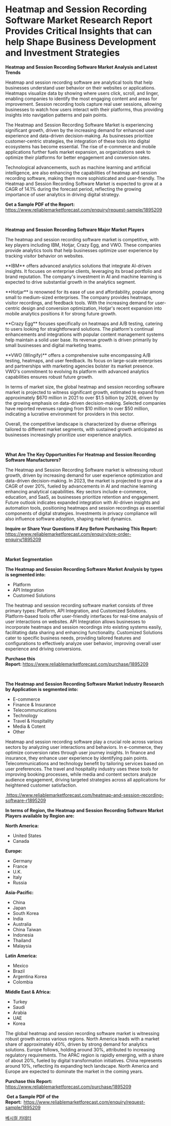 <p><h1>Heatmap and Session Recording Software Market Research Report Provides Critical Insights that can help Shape Business Development and Investment Strategies</h1></p><p><strong>Heatmap and Session Recording Software Market Analysis and Latest Trends</strong></p>
<p><p>Heatmap and session recording software are analytical tools that help businesses understand user behavior on their websites or applications. Heatmaps visualize data by showing where users click, scroll, and linger, enabling companies to identify the most engaging content and areas for improvement. Session recording tools capture real user sessions, allowing businesses to watch how users interact with their platforms, thus providing insights into navigation patterns and pain points.</p><p>The Heatmap and Session Recording Software Market is experiencing significant growth, driven by the increasing demand for enhanced user experience and data-driven decision-making. As businesses prioritize customer-centric strategies, the integration of these tools into digital ecosystems has become essential. The rise of e-commerce and mobile applications further fuels market expansion, as organizations seek to optimize their platforms for better engagement and conversion rates. </p><p>Technological advancements, such as machine learning and artificial intelligence, are also enhancing the capabilities of heatmap and session recording software, making them more sophisticated and user-friendly. The Heatmap and Session Recording Software Market is expected to grow at a CAGR of 14.1% during the forecast period, reflecting the growing importance of user analytics in driving digital strategy.</p></p>
<p><strong>Get a Sample PDF of the Report:&nbsp;</strong> <a href="https://www.reliablemarketforecast.com/enquiry/request-sample/1895209?utm_campaign=1840&utm_medium=2&utm_source=Github&utm_content=ia&utm_term=14012025&utm_id=heatmap-and-session-recording-software">https://www.reliablemarketforecast.com/enquiry/request-sample/1895209</a></p>
<p>&nbsp;</p>
<p><strong>Heatmap and Session Recording Software Major Market Players</strong></p>
<p><p>The heatmap and session recording software market is competitive, with key players including IBM, Hotjar, Crazy Egg, and VWO. These companies provide analytics tools that help businesses optimize user experience by tracking visitor behavior on websites.</p><p>**IBM** offers advanced analytics solutions that integrate AI-driven insights. It focuses on enterprise clients, leveraging its broad portfolio and brand reputation. The company's investment in AI and machine learning is expected to drive substantial growth in the analytics segment.</p><p>**Hotjar** is renowned for its ease of use and affordability, popular among small to medium-sized enterprises. The company provides heatmaps, visitor recordings, and feedback tools. With the increasing demand for user-centric design and conversion optimization, Hotjar's recent expansion into mobile analytics positions it for strong future growth.</p><p>**Crazy Egg** focuses specifically on heatmaps and A/B testing, catering to users looking for straightforward solutions. The platform's continual enhancements and integrations with popular content management systems help maintain a solid user base. Its revenue growth is driven primarily by small businesses and digital marketing teams.</p><p>**VWO (Wingify)** offers a comprehensive suite encompassing A/B testing, heatmaps, and user feedback. Its focus on large-scale enterprises and partnerships with marketing agencies bolster its market presence. VWO's commitment to evolving its platform with advanced analytics capabilities ensures robust future growth.</p><p>In terms of market size, the global heatmap and session recording software market is projected to witness significant growth, estimated to expand from approximately $670 million in 2021 to over $1.5 billion by 2026, driven by the growing emphasis on data-driven decision-making. Selected companies have reported revenues ranging from $10 million to over $50 million, indicating a lucrative environment for providers in this sector. </p><p>Overall, the competitive landscape is characterized by diverse offerings tailored to different market segments, with sustained growth anticipated as businesses increasingly prioritize user experience analytics.</p></p>
<p>&nbsp;</p>
<p><strong>What Are The Key Opportunities For Heatmap and Session Recording Software Manufacturers?</strong></p>
<p><p>The Heatmap and Session Recording Software market is witnessing robust growth, driven by increasing demand for user experience optimization and data-driven decision-making. In 2023, the market is projected to grow at a CAGR of over 20%, fueled by advancements in AI and machine learning enhancing analytical capabilities. Key sectors include e-commerce, education, and SaaS, as businesses prioritize retention and engagement. Future outlook indicates expanded integration with AI-driven insights and automation tools, positioning heatmaps and session recordings as essential components of digital strategies. Investments in privacy compliance will also influence software adoption, shaping market dynamics.</p></p>
<p><strong>Inquire or Share Your Questions If Any Before Purchasing This Report:</strong> <a href="https://www.reliablemarketforecast.com/enquiry/pre-order-enquiry/1895209?utm_campaign=1840&utm_medium=2&utm_source=Github&utm_content=ia&utm_term=14012025&utm_id=heatmap-and-session-recording-software">https://www.reliablemarketforecast.com/enquiry/pre-order-enquiry/1895209</a></p>
<p>&nbsp;</p>
<p><strong>Market Segmentation</strong></p>
<p><strong>The Heatmap and Session Recording Software Market Analysis by types is segmented into:</strong></p>
<p><ul><li>Platform</li><li>API Integration</li><li>Customed Solutions</li></ul></p>
<p><p>The heatmap and session recording software market consists of three primary types: Platform, API Integration, and Customized Solutions. Platform-based tools offer user-friendly interfaces for real-time analysis of user interactions on websites. API Integration allows businesses to incorporate heatmaps and session recordings into existing systems easily, facilitating data sharing and enhancing functionality. Customized Solutions cater to specific business needs, providing tailored features and configurations to effectively analyze user behavior, improving overall user experience and driving conversions.</p></p>
<p><strong>Purchase this Report:&nbsp;</strong><a href="https://www.reliablemarketforecast.com/purchase/1895209?utm_campaign=1840&utm_medium=2&utm_source=Github&utm_content=ia&utm_term=14012025&utm_id=heatmap-and-session-recording-software">https://www.reliablemarketforecast.com/purchase/1895209</a></p>
<p>&nbsp;</p>
<p><strong>The Heatmap and Session Recording Software Market Industry Research by Application is segmented into:</strong></p>
<p><ul><li>E-commerce</li><li>Finance & Insurance</li><li>Telecommunications</li><li>Technology</li><li>Travel & Hospitality</li><li>Media & Cotent</li><li>Other</li></ul></p>
<p><p>Heatmap and session recording software play a crucial role across various sectors by analyzing user interactions and behaviors. In e-commerce, they optimize conversion rates through user journey insights. In finance and insurance, they enhance user experience by identifying pain points. Telecommunications and technology benefit by tailoring services based on user preferences. The travel and hospitality industry uses these tools for improving booking processes, while media and content sectors analyze audience engagement, driving targeted strategies across all applications for heightened customer satisfaction.</p></p>
<p><a href="https://www.reliablemarketforecast.com/heatmap-and-session-recording-software-r1895209?utm_campaign=1840&utm_medium=2&utm_source=Github&utm_content=ia&utm_term=14012025&utm_id=heatmap-and-session-recording-software">&nbsp;https://www.reliablemarketforecast.com/heatmap-and-session-recording-software-r1895209</a></p>
<p><strong>In terms of Region, the Heatmap and Session Recording Software Market Players available by Region are:</strong></p>
<p>
    <p> <strong> North America: </strong>
        <ul>
            <li>United States</li>
            <li>Canada</li>
        </ul>
        </p> 
    <p> <strong> Europe: </strong>
        <ul>
            <li>Germany</li>
            <li>France</li>
            <li>U.K.</li>
            <li>Italy</li>
            <li>Russia</li>
        </ul>
        </p> 
    <p> <strong> Asia-Pacific: </strong>
        <ul>
            <li>China</li>
            <li>Japan</li>
            <li>South Korea</li>
            <li>India</li>
            <li>Australia</li>
            <li>China Taiwan</li>
            <li>Indonesia</li>
            <li>Thailand</li>
            <li>Malaysia</li>
        </ul>
        </p> 
    <p> <strong> Latin America: </strong>
        <ul>
            <li>Mexico</li>
            <li>Brazil</li>
            <li>Argentina Korea</li>
            <li>Colombia</li>
        </ul>
        </p> 
    <p> <strong> Middle East & Africa: </strong>
        <ul>
            <li>Turkey</li>
            <li>Saudi</li>
            <li>Arabia</li>
            <li>UAE</li>
            <li>Korea</li>
        </ul>
    </p>
    </p>
<p><p>The global heatmap and session recording software market is witnessing robust growth across various regions. North America leads with a market share of approximately 40%, driven by strong demand for analytics solutions. Europe follows, holding around 30%, attributed to increasing regulatory requirements. The APAC region is rapidly emerging, with a share of about 20%, fueled by digital transformation initiatives. China represents around 10%, reflecting its expanding tech landscape. North America and Europe are expected to dominate the market in the coming years.</p></p>
<p><strong>Purchase this Report: </strong><a href="https://www.reliablemarketforecast.com/purchase/1895209?utm_campaign=1840&utm_medium=2&utm_source=Github&utm_content=ia&utm_term=14012025&utm_id=heatmap-and-session-recording-software">https://www.reliablemarketforecast.com/purchase/1895209</a></p>
<p>&nbsp;<strong>Get a Sample PDF of the Report:&nbsp;&nbsp;</strong><a href="https://www.reliablemarketforecast.com/enquiry/request-sample/1895209?utm_campaign=1840&utm_medium=2&utm_source=Github&utm_content=ia&utm_term=14012025&utm_id=heatmap-and-session-recording-software">https://www.reliablemarketforecast.com/enquiry/request-sample/1895209</a></p>
<p><strong></strong></p>
<p><p><a href="https://github.com/laholand/Market-Research-Report-List-6/blob/main/884890731069.md?utm_campaign=1840&utm_medium=2&utm_source=Github&utm_content=ia&utm_term=14012025&utm_id=heatmap-and-session-recording-software">베시컬 카테터</a></p></p>